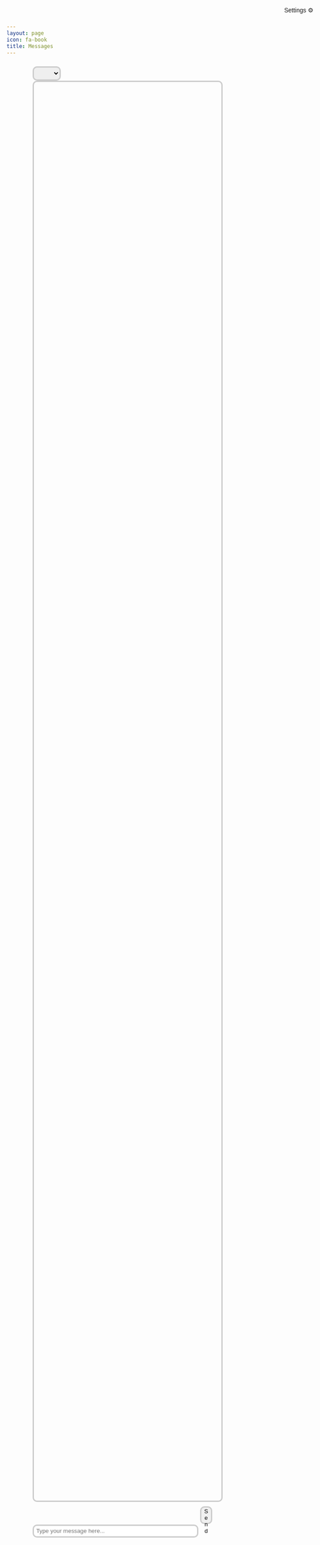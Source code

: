 ```yaml
---
layout: page
icon: fa-book
title: Messages
---
```


<html>
<head>
    <style>
      #content {
        margin-left: 10%;
        padding: 10px;
    }
        #messages {
          position: center;
          height: 81vh;
          overflow-y: auto;
          border-radius: 10px;
          border: 3px solid #ccc;
          padding: 10px;
          margin-bottom: 10px;
          width: 95%;
          font-family: Arial, sans-serif;
        }
        #settings {
          position: absolute;
          top: 25px;
          right: 25px;
          cursor: pointer;
          font-family: Arial, sans-serif;
        }      
        #messageInput {
          position: center;
          height: 30px;
          width: 88%;
          border-radius: 10px;
          border: 3px solid #ccc;
          padding: 5px;
          font-family: Arial, sans-serif;
        }      
        #sendButton {
          left: 1px;
          height: 41px;
          width: 6.5%;
          border-radius: 10px;
          border: 3px solid #ccc;
          background-color: #f0f0f0;
          font-family: Arial, sans-serif;
          cursor: pointer;
        }      
        #channelSelect {
          border-radius: 10px;
          border: 3px solid #ccc;
          padding: 5px;
          font-family: Arial, sans-serif;
          width: 15%;
        }      
        /* Dark mode styles */
        body.dark-mode {
          background-color: #333;
          color: #fff;
        }      
        body.dark-mode #messageInput,
        body.dark-mode #sendButton,
        body.dark-mode #channelSelect {
          background-color: #444;
          border-color: #888;
          color: #fff;
        }
        body.dark-mode #sendButton {
          background-color: #888;
        }
      </style>
      </head>
      <body>
      <div id="content">
        <div id="settings">Settings ⚙️</div>
        <select id="channelSelect">
            <!-- Populate with your channels -->
        </select>
        <div id="messages">
            <!-- Messages will be displayed here -->
        </div>
        <input type="text" id="messageInput" placeholder="Type your message here...">
        <button id="sendButton">Send</button>
    </div>
    <script>
        function getCurrentTime() {
            const date = new Date();
            return date.getHours() + ":" + date.getMinutes();
        }
        fetch('http://localhost:8069/channel')
            .then(response => response.json())
            .then(data => {
                const channelSelect = document.getElementById('channelSelect');
                data.forEach(channel => {
                    const option = document.createElement('option');
                    option.value = channel.id;
                    option.textContent = channel.name;
                    channelSelect.appendChild(option);
                });
            })
.catch(error => {
    console.error('Error fetching channels:', error);
});
        function fetchMessages() {
            const channelId = document.getElementById('channelSelect').value;
            const messagesDiv = document.getElementById('messages');
            messagesDiv.innerHTML = '';
            fetch(`http://localhost:8069/message?channel=${name}`)
            .then(response => response.json())
            .then(messages => {
                const messagesDiv = document.getElementById('messages');
                messagesDiv.innerHTML = '';
                messages.reverse().forEach(message => {
                    const messageElement = document.createElement('p');
                    messageElement.textContent = `${message.time} - ${message.writer}: ${message.text}`;
                    messagesDiv.appendChild(messageElement);
                });
            })
            .catch(error => {
                console.error('Error fetching messages:', error);
            });
        }
        // Fetch messages every 3.5 seconds
        setInterval(fetchMessages, 3500);
        document.getElementById('sendButton').addEventListener('click', function() {
            const messageInput = document.getElementById('messageInput');
            const text = messageInput.value;
            const channelName = document.getElementById('channelSelect').value;
            const time = getCurrentTime();
            const writer = localStorage.getItem('writer');
            if (text) {
                fetch('http://localhost:8069/message', {
                    method: 'POST',
                    headers: {
                        'Content-Type': 'application/json'
                    },
                    body: JSON.stringify({
                        channelName: channelName,
                        text: text,
                        writer: writer,
                        time: time
                    })
                })
                .then(response => {
                    if (response.ok) {
                        // Clear the message input field
                        messageInput.value = '';
                        // Fetch messages after sending a message
                        fetchMessages();
                    } else {
                        console.error('Error sending message:', response.status);
                    }
                })
                .catch(error => {
                    console.error('Error sending message:', error);
                });
            }
        });
        // Add keybind for the enter key to press the send button
        document.getElementById('messageInput').addEventListener('keydown', function(e) {
            if (e.key === 'Enter') {
                e.preventDefault();
                document.getElementById('sendButton').click();
            }
        });
document.getElementById('settings').addEventListener('click', function() {
    var bgColor = prompt("Enter a background color:");
    var msgColor = prompt("Enter a message color:");
    var darkMode = confirm("Enable dark mode?");
    if (bgColor) {
        document.body.style.backgroundColor = bgColor;
        localStorage.setItem('bgColor', bgColor);
    } 
    if (msgColor) {
        document.getElementById('messages').style.color = msgColor;
        localStorage.setItem('msgColor', msgColor);
    }
    if (darkMode) {
        document.body.classList.add('dark-mode');
        localStorage.setItem('darkMode', true);
    } else {
        document.body.classList.remove('dark-mode');
        localStorage.removeItem('darkMode');
    }
});    
    window.onload = function() {
        var savedBgColor = localStorage.getItem('bgColor');
        var savedMsgColor = localStorage.getItem('msgColor');
        var isDarkMode = localStorage.getItem('darkMode');
        if (savedBgColor) {
            document.body.style.backgroundColor = savedBgColor;
        }
        if (savedMsgColor) {
            document.getElementById('messages').style.color = savedMsgColor;
        }
        if (isDarkMode) {
            document.body.classList.add('dark-mode');
        }
};
    </script>
</body>
</html>
